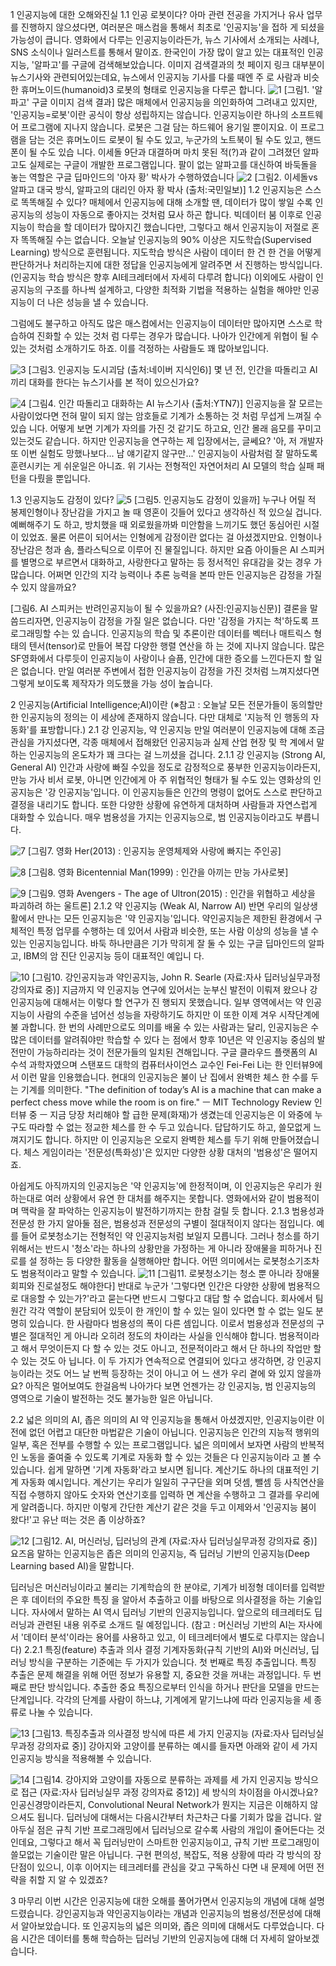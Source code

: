 1 인공지능에 대한 오해와진실
1.1 인공 로봇이다?
아마 관련 전공을 가지거나 유사 업무를 진행하지 않으셨다면, 여러분은 매스컴을 통해서 최초로 '인공지능'을 접하
게 되셨을 가능성이 큽니다.
영화에서 다루는 인공지능이라든가, 뉴스 기사에서 소개되는 사례나, SNS 소식이나 일러스트를 통해서 말이죠. 
한국인이 가장 많이 알고 있는 대표적인 인공지능, '알파고'를 구글에 검색해보았습니다.
이미지 검색결과의 첫 페이지 링크 대부분이 뉴스기사와 관련되어있는데요, 뉴스에서 인공지능 기사를 다룰 때엔 주
로 사람과 비슷한 휴머노이드(humanoid)3 로봇의 형태로 인공지능을 다루곤 합니다.
![1](https://user-images.githubusercontent.com/13042111/169052101-d84d7ad3-2d59-46a2-b582-97eda61ae327.png)
[그림1. '알파고' 구글 이미지 검색 결과]
많은 매체에서 인공지능을 의인화하여 그려내고 있지만, '인공지능=로봇'이란 공식이 항상 성립하지는 않습니다.
인공지능이란 하나의 소프트웨어 프로그램에 지나지 않습니다. 로봇은 그걸 담는 하드웨어 용기일 뿐이지요. 
이 프로그램을 담는 것은 휴머노이드 로봇이 될 수도 있고, 누군가의 노트북이 될 수도 있고, 핸드폰이 될 수도 있습
니다.
이세돌 9단과 대결하며 마치 못된 적(?)과 같이 그려졌던 알파고도 실제로는 구글이 개발한 프로그램입니다.
팔이 없는 알파고를 대신하여 바둑돌을 놓는 역할은 구글 딥마인드의 '아자 황' 박사가 수행하였습니다
![2](https://user-images.githubusercontent.com/13042111/169060103-72ed5cba-2571-4d04-b58a-6784ffe2b811.png)
[그림2. 이세돌vs알파고 대국 방식, 알파고의 대리인 아자 황 박사 (출처:국민일보)]
1.2 인공지능은 스스로 똑똑해질 수 있다?
매체에서 인공지능에 대해 소개할 땐, 데이터가 많이 쌓일 수록 인공지능의 성능이 자동으로 좋아지는 것처럼 묘사
하곤 합니다.
빅데이터 붐 이후로 인공지능이 학습을 할 데이터가 많아지긴 했습니다만, 그렇다고 해서 인공지능이 저절로 혼자 
똑똑해질 수는 없습니다.
오늘날 인공지능의 90% 이상은 지도학습(Supervised Learning) 방식으로 훈련됩니다.
지도학습 방식은 사람이 데이터 한 건 한 건을 어떻게 판단하거나 처리하는지에 대한 정답을 인공지능에게 알려주면
서 진행하는 방식입니다. (인공지능 학습 방식은 향후 AI테크레터에서 자세히 다루려 합니다)
이외에도 사람이 인공지능의 구조를 하나씩 설계하고, 다양한 최적화 기법을 적용하는 실험을 해야만 인공지능이 더 
나은 성능을 낼 수 있습니다.

그럼에도 불구하고 아직도 많은 매스컴에서는 인공지능이 데이터만 많아지면 스스로 학습하여 진화할 수 있는 것처
럼 다루는 경우가 많습니다.
나아가 인간에게 위협이 될 수 있는 것처럼 소개하기도 하죠. 이를 걱정하는 사람들도 꽤 많아보입니다.

![3](https://user-images.githubusercontent.com/13042111/169060119-6c90f00b-8125-4723-b335-87f80454fae5.png)
[그림3. 인공지능 도시괴담 (출처:네이버 지식인6)]
몇 년 전, 인간을 따돌리고 AI끼리 대화를 한다는 뉴스기사를 본 적이 있으신가요?

![4](https://user-images.githubusercontent.com/13042111/169060123-cf6643d3-7168-4de5-9a2c-f7a959a8cd7e.png)
[그림4. 인간 따돌리고 대화하는 AI 뉴스기사 (출처:YTN7)]
인공지능을 잘 모르는 사람이었다면 전혀 말이 되지 않는 암호들로 기계가 소통하는 것 처럼 무섭게 느껴질 수 있습
니다.
어떻게 보면 기계가 자의를 가진 것 같기도 하고요, 인간 몰래 음모를 꾸미고 있는것도 같습니다. 
하지만 인공지능을 연구하는 제 입장에서는, 글쎄요?
'아, 저 개발자 또 이번 실험도 망했나보다... 남 얘기같지 않구만...'
인공지능이 사람처럼 잘 말하도록 훈련시키는 게 쉬운일은 아니죠. 위 기사는 전형적인 자연어처리 AI 모델의 학습 
실패 패턴을 다뤘을 뿐입니다.

1.3 인공지능도 감정이 있다?
![5](https://user-images.githubusercontent.com/13042111/169060142-2f2b2717-21ef-43e7-bb7e-c537e68f65c9.png)
[그림5. 인공지능도 감정이 있을까]
누구나 어릴 적 봉제인형이나 장난감을 가지고 놀 때 영혼이 깃들어 있다고 생각하신 적 있으실 겁니다. 예뻐해주기
도 하고, 방치했을 때 외로웠을까봐 미안함을 느끼기도 했던 동심어린 시절이 있었죠.
물론 어른이 되어서는 인형에게 감정이란 없다는 걸 아셨겠지만요. 인형이나 장난감은 청과 솜, 플라스틱으로 이루어
진 물질입니다. 
하지만 요즘 아이들은 AI 스피커를 별명으로 부르면서 대화하고, 사랑한다고 말하는 등 정서적인 유대감을 갖는 경우
가 많습니다.
어쩌면 인간의 지각 능력이나 추론 능력을 본따 만든 인공지능은 감정을 가질 수 있지 않을까요?

[그림6. AI 스피커는 반려인공지능이 될 수 있을까요? (사진:인공지능신문)]
결론을 말씀드리자면, 인공지능이 감정을 가질 일은 없습니다. 다만 '감정을 가지는 척'하도록 프로그래밍할 수는 있
습니다.
인공지능의 학습 및 추론이란 데이터를 벡터나 매트릭스 형태의 텐서(tensor)로 만들어 복잡 다양한 행렬 연산을 하
는 것에 지나지 않습니다.
많은 SF영화에서 다루듯이 인공지능이 사랑이나 슬픔, 인간에 대한 증오를 느낀다든지 할 일은 없습니다.
만일 여러분 주변에서 접한 인공지능이 감정을 가진 것처럼 느껴지셨다면 그렇게 보이도록 제작자가 의도했을 가능
성이 높습니다.

2 인공지능(Artificial Intelligence;AI)이란
(※참고 : 오늘날 모든 전문가들이 동의할만한 인공지능의 정의는 이 세상에 존재하지 않습니다. 다만 대체로 '지능적
인 행동의 자동화'를 표방합니다.)
2.1 강 인공지능, 약 인공지능
만일 여러분이 인공지능에 대해 조금 관심을 가지셨다면, 각종 매체에서 접해왔던 인공지능과 실제 산업 현장 및 학
계에서 말하는 인공지능의 온도차가 꽤 크다는 걸 느끼셨을 겁니다.
2.1.1 강 인공지능 (Strong AI, General AI)
인간과 사랑에 빠질 수있을 정도로 감정적으로 풍부한 인공지능이라든지, 만능 가사 비서 로봇, 아니면 인간에게 아
주 위협적인 형태가 될 수도 있는 영화상의 인공지능은 '강 인공지능'입니다.
이 인공지능들은 인간의 명령이 없어도 스스로 판단하고 결정을 내리기도 합니다.
또한 다양한 상황에 유연하게 대처하며 사람들과 자연스럽게 대화할 수 있습니다.
매우 범용성을 가지는 인공지능으로, 범 인공지능이라고도 부릅니다.

![7](https://user-images.githubusercontent.com/13042111/169060194-f94241d4-6c8d-4137-b18a-3c437a3e54a4.png)
[그림7. 영화 Her(2013) : 인공지능 운영체제와 사랑에 빠지는 주인공]

![8](https://user-images.githubusercontent.com/13042111/169060234-96b8eea4-92f7-4276-82f0-041f7500e72c.png)
[그림8. 영화 Bicentennial Man(1999) : 인간을 아끼는 만능 가사로봇]

![9](https://user-images.githubusercontent.com/13042111/169060264-434eb807-9cd9-48cf-ba7d-41dbe596b02e.png)
[그림9. 영화 Avengers - The age of Ultron(2015) : 인간을 위협하고 세상을 파괴하려 하는 울트론]
2.1.2 약 인공지능 (Weak AI, Narrow AI)
반면 우리의 일상생활에서 만나는 모든 인공지능은 '약 인공지능'입니다.
약인공지능은 제한된 환경에서 구체적인 특정 업무를 수행하는 데 있어서 사람과 비슷한, 또는 사람 이상의 성능을 
낼 수 있는 인공지능입니다.
바둑 하나만큼은 기가 막히게 잘 둘 수 있는 구글 딥마인드의 알파고, IBM의 암 진단 인공지능 등이 대표적인 예입니
다.

![10](https://user-images.githubusercontent.com/13042111/169060288-dc345e10-7468-4c40-9af4-33a511dcb8d6.png)
[그림10. 강인공지능과 약인공지능, John R. Searle (자료:자사 딥러닝실무과정 강의자료 중)]
지금까지 약 인공지능 연구에 있어서는 눈부신 발전이 이뤄져 왔으나 강 인공지능에 대해서는 이렇다 할 연구가 진
행되지 못했습니다.
일부 영역에서는 약 인공지능이 사람의 수준을 넘어선 성능을 자랑하기도 하지만 이 또한 이제 겨우 시작단계에 불
과합니다.
한 번의 사례만으로도 의미를 배울 수 있는 사람과는 달리, 인공지능은 수많은 데이터를 알려줘야만 학습할 수 있다
는 점에서 향후 10년은 약 인공지능 중심의 발전만이 가능하리라는 것이 전문가들의 일치된 견해입니다.
구글 클라우드 플랫폼의 AI 수석 과학자였으며 스탠포드 대학의 컴퓨터사이언스 교수인 Fei-Fei Li는 한 인터뷰9에서 
이런 말을 인용했습니다.
현대의 인공지능은 불이 난 집에서 완벽한 체스 한 수를 두는 기계를 의미한다.
"The definition of today’s AI is a machine that can make a perfect chess move while the room is on fire."
ㅡ MIT Technology Review 인터뷰 중 ㅡ
지금 당장 처리해야 할 급한 문제(화재)가 생겼는데 인공지능은 이 와중에 누구도 따라할 수 없는 정교한 체스를 한 
수 두고 있습니다.
답답하기도 하고, 쓸모없게 느껴지기도 합니다. 
하지만 이 인공지능은 오로지 완벽한 체스를 두기 위해 만들어졌습니다. 체스 게임이라는 '전문성(특화성)'은 있지만 
다양한 상황 대처의 '범용성'은 떨어지죠.

아쉽게도 아직까지의 인공지능은 '약 인공지능'에 한정적이며, 이 인공지능은 우리가 원하는대로 여러 상황에서 유연
한 대처를 해주지는 못합니다.
영화에서와 같이 범용적이며 맥락을 잘 파악하는 인공지능이 발전하기까지는 한참 걸릴 듯 합니다.
2.1.3 범용성과 전문성
한 가지 알아둘 점은, 범용성과 전문성의 구별이 절대적이지 않다는 점입니다.
예를 들어 로봇청소기는 전형적인 약 인공지능처럼 보일지 모릅니다.
그러나 청소를 하기 위해서는 반드시 '청소'라는 하나의 상황만을 가정하는 게 아니라 장애물을 피하거나 진로를 설
정하는 등 다양한 활동을 실행해야만 합니다.
어떤 의미에서는 로봇청소기조차도 범용적이라고 말할 수 있습니다.
![11](https://user-images.githubusercontent.com/13042111/169060319-00763e3b-8fe8-48ce-b964-c3b27c549a66.png)
[그림11. 로봇청소기는 청소 뿐 아니라 장애물 회피와 진로설정도 해야한다]
반대로 누군가 '그렇다면 인간은 다양한 상황에 범용적으로 대응할 수 있는가?'라고 묻는다면 반드시 그렇다고 대답
할 수 없습니다. 
회사에서 팀원간 각각 역할이 분담되어 있듯이 한 개인이 할 수 있는 일이 있다면 할 수 없는 일도 분명히 있습니다. 
한 사람마다 범용성의 폭이 다른 셈입니다.
이로서 범용성과 전문성의 구별은 절대적인 게 아니라 오히려 정도의 차이라는 사실을 인식해야 합니다.
범용적이라고 해서 무엇이든지 다 할 수 있는 것도 아니고, 전문적이라고 해서 단 하나의 작업만 할 수 있는 것도 아
닙니다.
이 두 가지가 연속적으로 연결되어 있다고 생각하면, 강 인공지능이라는 것도 어느 날 번쩍 등장하는 것이 아니고 어
느 샌가 우리 곁에 와 있지 않을까요?
아직은 멀어보여도 한걸음씩 나아가다 보면 언젠가는 강 인공지능, 범 인공지능의 영역으로 기술이 발전하는 것도 
불가능한 일은 아닙니다.

2.2 넓은 의미의 AI, 좁은 의미의 AI
약 인공지능을 통해서 아셨겠지만, 인공지능이란 이전에 없던 어렵고 대단한 마법같은 기술이 아닙니다.
인공지능은 인간의 지능적 행위의 일부, 혹은 전부를 수행할 수 있는 프로그램입니다.
넓은 의미에서 보자면 사람의 반복적인 노동을 줄여줄 수 있도록 기계로 자동화 할 수 있는 것들은 다 인공지능이라
고 볼 수 있습니다.
쉽게 말하면 '기계 자동화'라고 보시면 됩니다. 계산기도 하나의 대표적인 기계 자동화 예시입니다.
계산기는 우리가 일일히 구구단을 외며 덧셈, 뺄셈 등 사칙연산을 직접 수행하지 않아도 숫자와 연산기호를 입력하
면 계산을 수행하고 그 결과를 우리에게 알려줍니다.
하지만 이렇게 간단한 계산기 같은 것을 두고 이제와서 '인공지능 붐이 왔다!'고 유난 떠는 것은 좀 이상하죠?


![12](https://user-images.githubusercontent.com/13042111/169060329-6c0d3e55-3860-4fab-bed2-90b62bd13ecb.png)
[그림12. AI, 머신러닝, 딥러닝의 관계 (자료:자사 딥러닝실무과정 강의자료 중)]
요즈음 말하는 인공지능은 좁은 의미의 인공지능, 즉 딥러닝 기반의 인공지능(Deep Learning based AI)을 말합니다.

딥러닝은 머신러닝이라고 불리는 기계학습의 한 분야로, 기계가 비정형 데이터를 입력받은 후 데이터의 주요한 특징
을 알아서 추출하고 이를 바탕으로 의사결정을 하는 기술입니다.
자사에서 말하는 AI 역시 딥러닝 기반의 인공지능입니다. 앞으로의 테크레터도 딥러닝과 관련된 내용 위주로 소개드
릴 예정입니다.
(참고 : 머신러닝 기반의 AI는 자사에서 '데이터 분석'이라는 용어를 사용하고 있고, 이 테크레터에서 별도로 다루지는 
않습니다)
2.2.1 특징(feature) 추출과 의사 결정
기계자동화(규칙 기반의 AI)와 머신러닝, 딥러닝 방식을 구분하는 기준에는 두 가지가 있습니다.
첫 번째로 특징 추출입니다. 특징 추출은 문제 해결을 위해 어떤 정보가 유용할 지, 중요한 것을 꺼내는 과정입니다.
두 번째로 판단 방식입니다. 추출한 중요 특징으로부터 인식을 하거나 판단을 모델을 만드는 단계입니다.
각각의 단계를 사람이 하느냐, 기계에게 맡기느냐에 따라 인공지능을 세 종류로 나눌 수 있습니다.


![13](https://user-images.githubusercontent.com/13042111/169060332-efbf7d0a-c66b-4eb1-95f8-4bf2fe4393be.png)
[그림13. 특징추출과 의사결정 방식에 따른 세 가지 인공지능 (자료:자사 딥러닝실무과정 강의자료 중)]
강아지와 고양이를 분류하는 예시를 들자면 아래와 같이 세 가지 인공지능 방식을 적용해볼 수 있습니다.


![14](https://user-images.githubusercontent.com/13042111/169060340-a996cbcb-4cd5-4994-88f5-60af7c171207.png)
[그림14. 강아지와 고양이를 자동으로 분류하는 과제를 세 가지 인공지능 방식으로 접근 (자료:자사 딥러닝실무
과정 강의자료 중12)]
세 방식의 차이점을 아시겠나요?
인공신경망이라든지, Convolutional Neural Network가 뭔지는 지금은 이해하지 않으셔도 됩니다.
딥러닝에 대해서는 다음시간부터 차근차근 다룰 기회가 많을 겁니다.
알아두실 점은 규칙 기반 프로그래밍에서 딥러닝으로 갈수록 사람의 개입이 줄어든다는 것인데요,
그렇다고 해서 꼭 딥러닝만이 스마트한 인공지능이고, 규칙 기반 프로그래밍이 쓸모없는 기술이란 말은 아닙니다.
구현 편의성, 복잡도, 적용 상황에 따라 각 방식의 장단점이 있으니, 이후 이어지는 테크레터를 관심을 갖고 구독하신
다면 내 문제에 어떤 전략을 취할 지 알 수 있겠죠?

3 마무리
이번 시간은 인공지능에 대한 오해를 풀어가면서 인공지능의 개념에 대해 설명드렸습니다.
강인공지능과 약인공지능이라는 개념과 인공지능의 범용성/전문성에 대해서 알아보았습니다. 
또 인공지능의 넓은 의미와, 좁은 의미에 대해서도 다루었습니다.
다음 시간은 데이터를 통해 학습하는 딥러닝 기반의 인공지능에 대해 더 자세히 알아보겠습니다.

